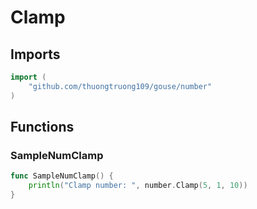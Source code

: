 # Clamp

## Imports

```go
import (
	"github.com/thuongtruong109/gouse/number"
)
```
## Functions


### SampleNumClamp

```go
func SampleNumClamp() {
	println("Clamp number: ", number.Clamp(5, 1, 10))
}
```
